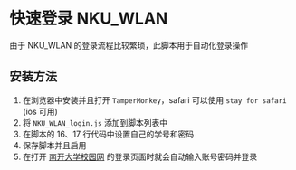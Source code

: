 # 快速登录 NKU_WLAN

由于 NKU_WLAN 的登录流程比较繁琐，此脚本用于自动化登录操作

## 安装方法
1. 在浏览器中安装并且打开 `TamperMonkey`，safari 可以使用 `stay for safari` (ios 可用)
2. 将 `NKU_WLAN_login.js` 添加到脚本列表中
3. 在脚本的 16、17 行代码中设置自己的学号和密码
4. 保存脚本并且启用
5. 在打开 [南开大学校园网](http://202.113.18.106/a70.htm) 的登录页面时就会自动输入账号密码并登录

